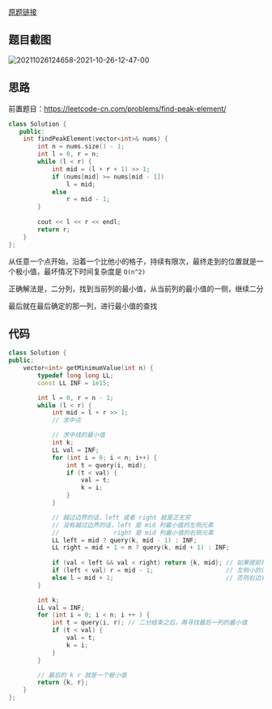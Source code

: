 [原题链接](https://www.acwing.com/problem/content/1454/)

## 题目截图

![20211026124658-2021-10-26-12-47-00](https://raw.githubusercontent.com/fengwei2002/Pictures_02/master/images/20211026124658-2021-10-26-12-47-00.png)

## 思路

前置题目：https://leetcode-cn.com/problems/find-peak-element/

``` cpp 
class Solution {
   public:
    int findPeakElement(vector<int>& nums) {
        int n = nums.size() - 1;
        int l = 0, r = n;
        while (l < r) {
            int mid = (l + r + 1) >> 1;
            if (nums[mid] >= nums[mid - 1])
                l = mid;
            else
                r = mid - 1;
        }
        
        cout << l << r << endl;
        return r;
    }
};
```

从任意一个点开始，沿着一个比他小的格子，持续有限次，最终走到的位置就是一个极小值，最坏情况下时间复杂度是 `O(n^2)`


正确解法是，二分列，找到当前列的最小值，从当前列的最小值的一侧，继续二分

最后就在最后确定的那一列，进行最小值的查找

## 代码


``` cpp 
class Solution {
public:
    vector<int> getMinimumValue(int n) {
        typedef long long LL;
        const LL INF = 1e15;

        int l = 0, r = n - 1;
        while (l < r) {
            int mid = l + r >> 1;
            // 求中点

            // 求中线的最小值
            int k;
            LL val = INF;
            for (int i = 0; i < n; i++) {
                int t = query(i, mid);
                if (t < val) {
                    val = t;
                    k = i;
                }
            }

            // 越过边界的话，left 或者 right 就是正无穷
            // 没有越过边界的话，left 是 mid 列最小值的左侧元素
            //               right 是 mid 列最小值的右侧元素
            LL left = mid ? query(k, mid - 1) : INF;
            LL right = mid + 1 < n ? query(k, mid + 1) : INF;
            
            if (val < left && val < right) return {k, mid}; // 如果提前找到了找到了答案
            if (left < val) r = mid - 1;                    // 左侧小的话，说明左边一定有解
            else l = mid + 1;                               // 否则右边有解
        }

        int k;
        LL val = INF;
        for (int i = 0; i < n; i ++ ) {
            int t = query(i, r); // 二分结束之后，再寻找最后一列的最小值
            if (t < val) {
                val = t;
                k = i;
            }
        }

        // 最后的 k r 就是一个极小值
        return {k, r};
    }
};
```